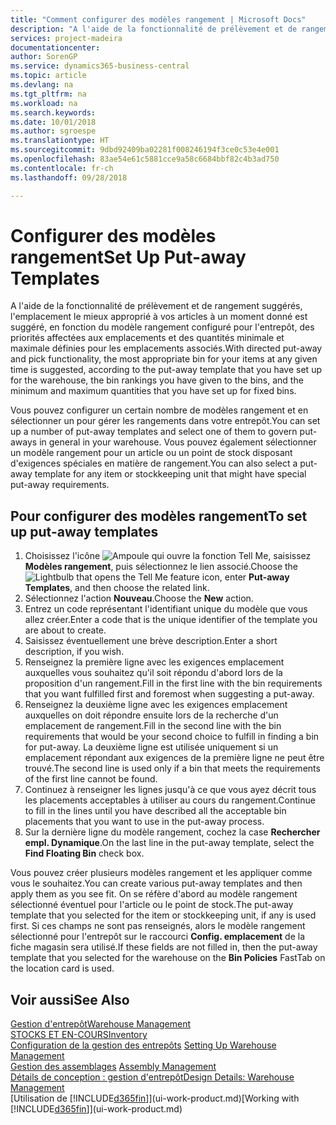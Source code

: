 ```yaml
---
title: "Comment configurer des modèles rangement | Microsoft Docs"
description: "A l'aide de la fonctionnalité de prélèvement et de rangement suggérés, l'emplacement le mieux approprié à vos articles à un moment donné est suggéré, en fonction du modèle rangement configuré pour l'entrepôt, des priorités affectées aux emplacements et des quantités minimale et maximale définies pour les emplacements associés."
services: project-madeira
documentationcenter: 
author: SorenGP
ms.service: dynamics365-business-central
ms.topic: article
ms.devlang: na
ms.tgt_pltfrm: na
ms.workload: na
ms.search.keywords: 
ms.date: 10/01/2018
ms.author: sgroespe
ms.translationtype: HT
ms.sourcegitcommit: 9dbd92409ba02281f008246194f3ce0c53e4e001
ms.openlocfilehash: 83ae54e61c5881cce9a58c6684bbf82c4b3ad750
ms.contentlocale: fr-ch
ms.lasthandoff: 09/28/2018

---
```

# <a name="set-up-put-away-templates"></a><span data-ttu-id="b6526-103">Configurer des modèles rangement</span><span class="sxs-lookup"><span data-stu-id="b6526-103">Set Up Put-away Templates</span></span>
<span data-ttu-id="b6526-104">A l'aide de la fonctionnalité de prélèvement et de rangement suggérés, l'emplacement le mieux approprié à vos articles à un moment donné est suggéré, en fonction du modèle rangement configuré pour l'entrepôt, des priorités affectées aux emplacements et des quantités minimale et maximale définies pour les emplacements associés.</span><span class="sxs-lookup"><span data-stu-id="b6526-104">With directed put-away and pick functionality, the most appropriate bin for your items at any given time is suggested, according to the put-away template that you have set up for the warehouse, the bin rankings you have given to the bins, and the minimum and maximum quantities that you have set up for fixed bins.</span></span>  

<span data-ttu-id="b6526-105">Vous pouvez configurer un certain nombre de modèles rangement et en sélectionner un pour gérer les rangements dans votre entrepôt.</span><span class="sxs-lookup"><span data-stu-id="b6526-105">You can set up a number of put-away templates and select one of them to govern put-aways in general in your warehouse.</span></span> <span data-ttu-id="b6526-106">Vous pouvez également sélectionner un modèle rangement pour un article ou un point de stock disposant d'exigences spéciales en matière de rangement.</span><span class="sxs-lookup"><span data-stu-id="b6526-106">You can also select a put-away template for any item or stockkeeping unit that might have special put-away requirements.</span></span>  

## <a name="to-set-up-put-away-templates"></a><span data-ttu-id="b6526-107">Pour configurer des modèles rangement</span><span class="sxs-lookup"><span data-stu-id="b6526-107">To set up put-away templates</span></span>  
1.  <span data-ttu-id="b6526-108">Choisissez l'icône ![Ampoule qui ouvre la fonction Tell Me](media/ui-search/search_small.png "Dites-moi ce que vous voulez faire"), saisissez **Modèles rangement**, puis sélectionnez le lien associé.</span><span class="sxs-lookup"><span data-stu-id="b6526-108">Choose the ![Lightbulb that opens the Tell Me feature](media/ui-search/search_small.png "Tell me what you want to do") icon, enter **Put-away Templates**, and then choose the related link.</span></span>  
2.  <span data-ttu-id="b6526-109">Sélectionnez l'action **Nouveau**.</span><span class="sxs-lookup"><span data-stu-id="b6526-109">Choose the **New** action.</span></span>  
3.  <span data-ttu-id="b6526-110">Entrez un code représentant l'identifiant unique du modèle que vous allez créer.</span><span class="sxs-lookup"><span data-stu-id="b6526-110">Enter a code that is the unique identifier of the template you are about to create.</span></span>  
4.  <span data-ttu-id="b6526-111">Saisissez éventuellement une brève description.</span><span class="sxs-lookup"><span data-stu-id="b6526-111">Enter a short description, if you wish.</span></span>  
5.  <span data-ttu-id="b6526-112">Renseignez la première ligne avec les exigences emplacement auxquelles vous souhaitez qu'il soit répondu d'abord lors de la proposition d'un rangement.</span><span class="sxs-lookup"><span data-stu-id="b6526-112">Fill in the first line with the bin requirements that you want fulfilled first and foremost when suggesting a put-away.</span></span>  
6.  <span data-ttu-id="b6526-113">Renseignez la deuxième ligne avec les exigences emplacement auxquelles on doit répondre ensuite lors de la recherche d'un emplacement de rangement.</span><span class="sxs-lookup"><span data-stu-id="b6526-113">Fill in the second line with the bin requirements that would be your second choice to fulfill in finding a bin for put-away.</span></span> <span data-ttu-id="b6526-114">La deuxième ligne est utilisée uniquement si un emplacement répondant aux exigences de la première ligne ne peut être trouvé.</span><span class="sxs-lookup"><span data-stu-id="b6526-114">The second line is used only if a bin that meets the requirements of the first line cannot be found.</span></span>  
7.  <span data-ttu-id="b6526-115">Continuez à renseigner les lignes jusqu'à ce que vous ayez décrit tous les placements acceptables à utiliser au cours du rangement.</span><span class="sxs-lookup"><span data-stu-id="b6526-115">Continue to fill in the lines until you have described all the acceptable bin placements that you want to use in the put-away process.</span></span>  
8.  <span data-ttu-id="b6526-116">Sur la dernière ligne du modèle rangement, cochez la case **Rechercher empl. Dynamique**.</span><span class="sxs-lookup"><span data-stu-id="b6526-116">On the last line in the put-away template, select the **Find Floating Bin** check box.</span></span>  

<span data-ttu-id="b6526-117">Vous pouvez créer plusieurs modèles rangement et les appliquer comme vous le souhaitez.</span><span class="sxs-lookup"><span data-stu-id="b6526-117">You can create various put-away templates and then apply them as you see fit.</span></span> <span data-ttu-id="b6526-118">On se réfère d'abord au modèle rangement sélectionné éventuel pour l'article ou le point de stock.</span><span class="sxs-lookup"><span data-stu-id="b6526-118">The put-away template that you selected for the item or stockkeeping unit, if any is used first.</span></span> <span data-ttu-id="b6526-119">Si ces champs ne sont pas renseignés, alors le modèle rangement sélectionné pour l'entrepôt sur le raccourci **Config. emplacement** de la fiche magasin sera utilisé.</span><span class="sxs-lookup"><span data-stu-id="b6526-119">If these fields are not filled in, then the put-away template that you selected for the warehouse on the **Bin Policies** FastTab on the location card is used.</span></span>  

## <a name="see-also"></a><span data-ttu-id="b6526-120">Voir aussi</span><span class="sxs-lookup"><span data-stu-id="b6526-120">See Also</span></span>  
[<span data-ttu-id="b6526-121">Gestion d'entrepôt</span><span class="sxs-lookup"><span data-stu-id="b6526-121">Warehouse Management</span></span>](warehouse-manage-warehouse.md)  
[<span data-ttu-id="b6526-122">STOCKS ET EN-COURS</span><span class="sxs-lookup"><span data-stu-id="b6526-122">Inventory</span></span>](inventory-manage-inventory.md)  
<span data-ttu-id="b6526-123">[Configuration de la gestion des entrepôts](warehouse-setup-warehouse.md)   </span><span class="sxs-lookup"><span data-stu-id="b6526-123">[Setting Up Warehouse Management](warehouse-setup-warehouse.md)   </span></span>  
<span data-ttu-id="b6526-124">[Gestion des assemblages](assembly-assemble-items.md)  </span><span class="sxs-lookup"><span data-stu-id="b6526-124">[Assembly Management](assembly-assemble-items.md)  </span></span>  
[<span data-ttu-id="b6526-125">Détails de conception : gestion d'entrepôt</span><span class="sxs-lookup"><span data-stu-id="b6526-125">Design Details: Warehouse Management</span></span>](design-details-warehouse-management.md)  
<span data-ttu-id="b6526-126">[Utilisation de [!INCLUDE[d365fin](includes/d365fin_md.md)]](ui-work-product.md)</span><span class="sxs-lookup"><span data-stu-id="b6526-126">[Working with [!INCLUDE[d365fin](includes/d365fin_md.md)]](ui-work-product.md)</span></span>

